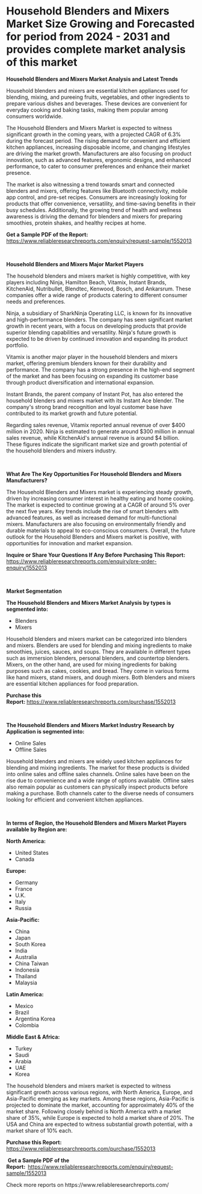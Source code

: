 <p><h1>Household Blenders and Mixers Market Size Growing and Forecasted for period from 2024 - 2031 and provides complete market analysis of this market</h1></p><p><strong>Household Blenders and Mixers Market Analysis and Latest Trends</strong></p>
<p><p>Household blenders and mixers are essential kitchen appliances used for blending, mixing, and pureeing fruits, vegetables, and other ingredients to prepare various dishes and beverages. These devices are convenient for everyday cooking and baking tasks, making them popular among consumers worldwide.</p><p>The Household Blenders and Mixers Market is expected to witness significant growth in the coming years, with a projected CAGR of 6.3% during the forecast period. The rising demand for convenient and efficient kitchen appliances, increasing disposable income, and changing lifestyles are driving the market growth. Manufacturers are also focusing on product innovation, such as advanced features, ergonomic designs, and enhanced performance, to cater to consumer preferences and enhance their market presence.</p><p>The market is also witnessing a trend towards smart and connected blenders and mixers, offering features like Bluetooth connectivity, mobile app control, and pre-set recipes. Consumers are increasingly looking for products that offer convenience, versatility, and time-saving benefits in their busy schedules. Additionally, the growing trend of health and wellness awareness is driving the demand for blenders and mixers for preparing smoothies, protein shakes, and healthy recipes at home.</p></p>
<p><strong>Get a Sample PDF of the Report:&nbsp;</strong> <a href="https://www.reliableresearchreports.com/enquiry/request-sample/1552013">https://www.reliableresearchreports.com/enquiry/request-sample/1552013</a></p>
<p>&nbsp;</p>
<p><strong>Household Blenders and Mixers Major Market Players</strong></p>
<p><p>The household blenders and mixers market is highly competitive, with key players including Ninja, Hamilton Beach, Vitamix, Instant Brands, KitchenAid, Nutribullet, Blendtec, Kenwood, Bosch, and Ankarsrum. These companies offer a wide range of products catering to different consumer needs and preferences.</p><p>Ninja, a subsidiary of SharkNinja Operating LLC, is known for its innovative and high-performance blenders. The company has seen significant market growth in recent years, with a focus on developing products that provide superior blending capabilities and versatility. Ninja's future growth is expected to be driven by continued innovation and expanding its product portfolio.</p><p>Vitamix is another major player in the household blenders and mixers market, offering premium blenders known for their durability and performance. The company has a strong presence in the high-end segment of the market and has been focusing on expanding its customer base through product diversification and international expansion.</p><p>Instant Brands, the parent company of Instant Pot, has also entered the household blenders and mixers market with its Instant Ace blender. The company's strong brand recognition and loyal customer base have contributed to its market growth and future potential.</p><p>Regarding sales revenue, Vitamix reported annual revenue of over $400 million in 2020. Ninja is estimated to generate around $300 million in annual sales revenue, while KitchenAid's annual revenue is around $4 billion. These figures indicate the significant market size and growth potential of the household blenders and mixers industry.</p></p>
<p>&nbsp;</p>
<p><strong>What Are The Key Opportunities For Household Blenders and Mixers Manufacturers?</strong></p>
<p><p>The Household Blenders and Mixers market is experiencing steady growth, driven by increasing consumer interest in healthy eating and home cooking. The market is expected to continue growing at a CAGR of around 5% over the next five years. Key trends include the rise of smart blenders with advanced features, as well as increased demand for multi-functional mixers. Manufacturers are also focusing on environmentally friendly and durable materials to appeal to eco-conscious consumers. Overall, the future outlook for the Household Blenders and Mixers market is positive, with opportunities for innovation and market expansion.</p></p>
<p><strong>Inquire or Share Your Questions If Any Before Purchasing This Report:</strong> <a href="https://www.reliableresearchreports.com/enquiry/pre-order-enquiry/1552013">https://www.reliableresearchreports.com/enquiry/pre-order-enquiry/1552013</a></p>
<p>&nbsp;</p>
<p><strong>Market Segmentation</strong></p>
<p><strong>The Household Blenders and Mixers Market Analysis by types is segmented into:</strong></p>
<p><ul><li>Blenders</li><li>Mixers</li></ul></p>
<p><p>Household blenders and mixers market can be categorized into blenders and mixers. Blenders are used for blending and mixing ingredients to make smoothies, juices, sauces, and soups. They are available in different types such as immersion blenders, personal blenders, and countertop blenders. Mixers, on the other hand, are used for mixing ingredients for baking purposes such as cakes, cookies, and bread. They come in various forms like hand mixers, stand mixers, and dough mixers. Both blenders and mixers are essential kitchen appliances for food preparation.</p></p>
<p><strong>Purchase this Report:&nbsp;</strong><a href="https://www.reliableresearchreports.com/purchase/1552013">https://www.reliableresearchreports.com/purchase/1552013</a></p>
<p>&nbsp;</p>
<p><strong>The Household Blenders and Mixers Market Industry Research by Application is segmented into:</strong></p>
<p><ul><li>Online Sales</li><li>Offline Sales</li></ul></p>
<p><p>Household blenders and mixers are widely used kitchen appliances for blending and mixing ingredients. The market for these products is divided into online sales and offline sales channels. Online sales have been on the rise due to convenience and a wide range of options available. Offline sales also remain popular as customers can physically inspect products before making a purchase. Both channels cater to the diverse needs of consumers looking for efficient and convenient kitchen appliances.</p></p>
<p>&nbsp;</p>
<p><strong>In terms of Region, the Household Blenders and Mixers Market Players available by Region are:</strong></p>
<p>
    <p> <strong> North America: </strong>
        <ul>
            <li>United States</li>
            <li>Canada</li>
        </ul>
        </p> 
    <p> <strong> Europe: </strong>
        <ul>
            <li>Germany</li>
            <li>France</li>
            <li>U.K.</li>
            <li>Italy</li>
            <li>Russia</li>
        </ul>
        </p> 
    <p> <strong> Asia-Pacific: </strong>
        <ul>
            <li>China</li>
            <li>Japan</li>
            <li>South Korea</li>
            <li>India</li>
            <li>Australia</li>
            <li>China Taiwan</li>
            <li>Indonesia</li>
            <li>Thailand</li>
            <li>Malaysia</li>
        </ul>
        </p> 
    <p> <strong> Latin America: </strong>
        <ul>
            <li>Mexico</li>
            <li>Brazil</li>
            <li>Argentina Korea</li>
            <li>Colombia</li>
        </ul>
        </p> 
    <p> <strong> Middle East & Africa: </strong>
        <ul>
            <li>Turkey</li>
            <li>Saudi</li>
            <li>Arabia</li>
            <li>UAE</li>
            <li>Korea</li>
        </ul>
    </p>
    </p>
<p><p>The household blenders and mixers market is expected to witness significant growth across various regions, with North America, Europe, and Asia-Pacific emerging as key markets. Among these regions, Asia-Pacific is projected to dominate the market, accounting for approximately 40% of the market share. Following closely behind is North America with a market share of 35%, while Europe is expected to hold a market share of 20%. The USA and China are expected to witness substantial growth potential, with a market share of 10% each.</p></p>
<p><strong>Purchase this Report: </strong><a href="https://www.reliableresearchreports.com/purchase/1552013">https://www.reliableresearchreports.com/purchase/1552013</a></p>
<p>&nbsp;<strong>Get a Sample PDF of the Report:&nbsp;&nbsp;</strong><a href="https://www.reliableresearchreports.com/enquiry/request-sample/1552013">https://www.reliableresearchreports.com/enquiry/request-sample/1552013</a></p>
<p><strong></strong></p>
<p>Check more reports on https://www.reliableresearchreports.com/</p>
